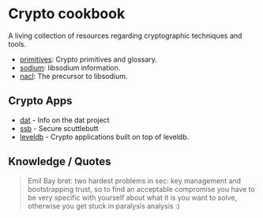 # Crypto cookbook

A living collection of resources regarding cryptographic techniques and tools.

- [primitives][primitives]: Crypto primitives and glossary.
- [sodium][sodium]: libsodium information.
- [nacl][nacl]: The precursor to libsodium.

## Crypto Apps

- [dat][dat] - Info on the dat project
- [ssb][ssb] - Secure scuttlebutt
- [leveldb][leveldb] - Crypto applications built on top of leveldb.

[dat]: dat.md
[sodium]: sodium.md
[nacl]: nacl.md
[primitives]: primitives.md
[ssb]: ssb.md
[leveldb]: level-db.md

## Knowledge / Quotes

> <emilbayes> Emil Bay bret: two hardest problems in sec: key management and bootstrapping trust, so to find an acceptable compromise you have to be very specific with yourself about what it is you want to solve, otherwise you get stuck in paralysis analysis :)
